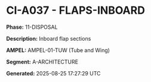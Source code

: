 # CI-A037 - FLAPS-INBOARD

**Phase:** 11-DISPOSAL

**Description:** Inboard flap sections

**AMPEL:** AMPEL-01-TUW (Tube and Wing)

**Segment:** A-ARCHITECTURE

**Generated:** 2025-08-25 17:27:29 UTC
